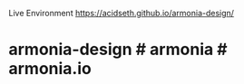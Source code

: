Live Environment
https://acidseth.github.io/armonia-design/

# armonia-design # armonia # armonia.io
